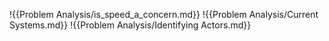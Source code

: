 
!{{Problem Analysis/is_speed_a_concern.md}}
!{{Problem Analysis/Current Systems.md}}
!{{Problem Analysis/Identifying Actors.md}}
